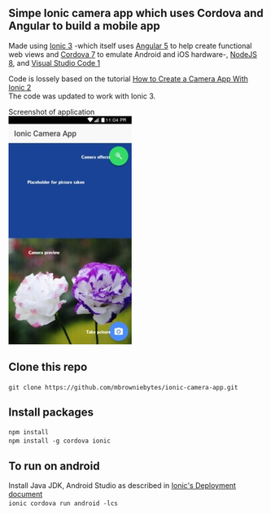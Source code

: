 ## Simpe Ionic camera app which uses Cordova and Angular to build a mobile app

 Made using [Ionic 3](https://ionicframework.com/) -which itself uses [Angular 5](https://angular.io/) to help create functional web views and [Cordova 7](https://cordova.apache.org/) to emulate Android and iOS hardware-, [NodeJS 8](https://nodejs.org/en/), and [Visual Studio Code 1](https://code.visualstudio.com/)
 
 Code is lossely based on the tutorial [How to Create a Camera App With Ionic 2](https://code.tutsplus.com/tutorials/how-to-create-a-camera-app-with-ionic-2--cms-28205)  
 The code was updated to work with Ionic 3.
 
 Screenshot of application  
 ![Screenshot of application](screenshot.jpg)

 
 
## Clone this repo

`git clone https://github.com/mbrowniebytes/ionic-camera-app.git`

## Install packages

`npm install`  
`npm install -g cordova ionic`  

## To run on android
Install Java JDK, Android Studio as described in [Ionic's Deployment document](https://ionicframework.com/docs/intro/deploying/)  
`ionic cordova run android -lcs`  
